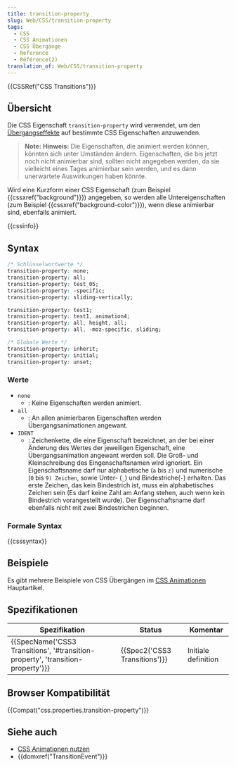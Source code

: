 ```yaml
---
title: transition-property
slug: Web/CSS/transition-property
tags:
  - CSS
  - CSS Animationen
  - CSS Übergänge
  - Reference
  - Référence(2)
translation_of: Web/CSS/transition-property
---
```

{{CSSRef("CSS Transitions")}}

## Übersicht

Die CSS Eigenschaft `transition-property` wird verwendet, um den [Übergangseffekte](/de/docs/Web/Guide/CSS/Using_CSS_transitions) auf bestimmte CSS Eigenschaften anzuwenden.

> **Note:** **Hinweis:** Die Eigenschaften, die animiert werden können, könnten sich unter Umständen ändern. Eigenschaften, die bis jetzt noch nicht animierbar sind, sollten nicht angegeben werden, da sie vielleicht eines Tages animierbar sein werden, und es dann unerwartete Auswirkungen haben könnte.

Wird eine Kurzform einer CSS Eigenschaft (zum Beispiel {{cssxref("background")}}) angegeben, so werden alle Untereigenschaften (zum Beispiel {{cssxref("background-color")}}), wenn diese animierbar sind, ebenfalls animiert.

{{cssinfo}}

## Syntax

```css
/* Schlüsselwortwerte */
transition-property: none;
transition-property: all;
transition-property: test_05;
transition-property: -specific;
transition-property: sliding-vertically;

transition-property: test1;
transition-property: test1, animation4;
transition-property: all, height, all;
transition-property: all, -moz-specific, sliding;

/* Globale Werte */
transition-property: inherit;
transition-property: initial;
transition-property: unset;
```

### Werte

- `none`
  - : Keine Eigenschaften werden animiert.
- `all`
  - : An allen animierbaren Eigenschaften werden Übergangsanimationen angewant.
- `IDENT`
  - : Zeichenkette, die eine Eigenschaft bezeichnet, an der bei einer Änderung des Wertes der jeweiligen Eigenschaft, eine Übergangsanimation angewant werden soll. Die Groß- und Kleinschreibung des Eingenschaftsnamen wird ignoriert. Ein Eigenschaftsname darf nur alphabetische (`a` bis `z)` und numerische (`0` bis `9) Zeichen`, sowie Unter- (`_`) und Bindestriche(`-`) erhalten. Das erste Zeichen, das kein Bindestrich ist, muss ein alphabetisches Zeichen sein (Es darf keine Zahl am Anfang stehen, auch wenn kein Bindestrich vorangestellt wurde). Der Eigenschaftsname darf ebenfalls nicht mit zwei Bindestrichen beginnen.

### Formale Syntax

{{csssyntax}}

## Beispiele

Es gibt mehrere Beispiele von CSS Übergängen im [CSS Animationen](/de/docs/Web/Guide/CSS/Using_CSS_transitions) Hauptartikel.

## Spezifikationen

| Spezifikation                                                                                            | Status                                   | Komentar            |
| -------------------------------------------------------------------------------------------------------- | ---------------------------------------- | ------------------- |
| {{SpecName('CSS3 Transitions', '#transition-property', 'transition-property')}} | {{Spec2('CSS3 Transitions')}} | Initiale definition |

## Browser Kompatibilität

{{Compat("css.properties.transition-property")}}

## Siehe auch

- [CSS Animationen nutzen](/Web/Guide/CSS/Using_CSS_transitions)
- {{domxref("TransitionEvent")}}
